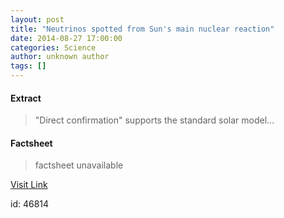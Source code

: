```yaml
---
layout: post
title: "Neutrinos spotted from Sun's main nuclear reaction"
date: 2014-08-27 17:00:00
categories: Science
author: unknown author
tags: []
---
```



#### Extract
>"Direct confirmation" supports the standard solar model...

#### Factsheet
>factsheet unavailable

[Visit Link](http://feedproxy.google.com/~r/PhysicsWorld/~3/UlUKE7rDZ-8/neutrinos-spotted-from-suns-main-nuclear-reaction)

id:   46814


